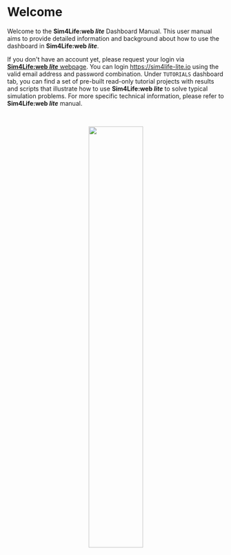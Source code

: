 # Welcome

Welcome to the **Sim4Life:web *lite*** Dashboard Manual. This user manual aims to provide detailed information and background about how to use the dashboard in **Sim4Life:web *lite***.

If you don't have an account yet, please request your login via [**Sim4Life:web *lite*** webpage](https://zmt.swiss/support/support/s4l-light-download/). You can login https://sim4life-lite.io using the valid email address and password combination. Under ```TUTORIALS``` dashboard tab, you can find a set of pre-built read-only tutorial projects with results and scripts that illustrate how to use **Sim4Life:web *lite***  to solve typical simulation problems. For more specific technical information, please refer to **Sim4Life:web *lite*** manual.

<br>
<p align="center">
  <img src="https://raw.githubusercontent.com/ZurichMedTech/s4l-assets/main/app/lite/logo/s4llite_zmt-white.svg" width="50%" />
</p>
